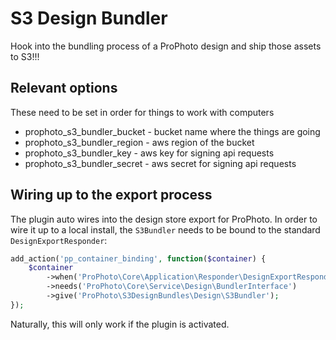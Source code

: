 S3 Design Bundler
=================

Hook into the bundling process of a ProPhoto design and ship those assets to S3!!!

## Relevant options

These need to be set in order for things to work with computers

* prophoto_s3_bundler_bucket - bucket name where the things are going
* prophoto_s3_bundler_region - aws region of the bucket
* prophoto_s3_bundler_key - aws key for signing api requests
* prophoto_s3_bundler_secret - aws secret for signing api requests


## Wiring up to the export process

The plugin auto wires into the design store export for ProPhoto. In order to wire it up to a local install, the `S3Bundler` needs to be bound to the standard `DesignExportResponder`:

```php
add_action('pp_container_binding', function($container) {
    $container
        ->when('ProPhoto\Core\Application\Responder\DesignExportResponder')
        ->needs('ProPhoto\Core\Service\Design\BundlerInterface')
        ->give('ProPhoto\S3DesignBundles\Design\S3Bundler');
});
```

Naturally, this will only work if the plugin is activated.
